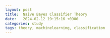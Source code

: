 ```yaml
---
layout: post
title:  Naive Bayes Classifier Theory
date:   2024-02-12 19:15:16 +0900
categories: study
tags: theory, machinelearning, classification
---
```


